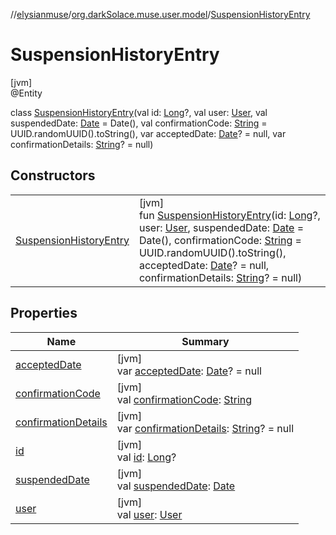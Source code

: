 //[elysianmuse](../../../index.md)/[org.darkSolace.muse.user.model](../index.md)/[SuspensionHistoryEntry](index.md)

# SuspensionHistoryEntry

[jvm]\
@Entity

class [SuspensionHistoryEntry](index.md)(val id: [Long](https://kotlinlang.org/api/latest/jvm/stdlib/kotlin/-long/index.html)?, val user: [User](../-user/index.md), val suspendedDate: [Date](https://docs.oracle.com/javase/8/docs/api/java/util/Date.html) = Date(), val confirmationCode: [String](https://kotlinlang.org/api/latest/jvm/stdlib/kotlin/-string/index.html) = UUID.randomUUID().toString(), var acceptedDate: [Date](https://docs.oracle.com/javase/8/docs/api/java/util/Date.html)? = null, var confirmationDetails: [String](https://kotlinlang.org/api/latest/jvm/stdlib/kotlin/-string/index.html)? = null)

## Constructors

| | |
|---|---|
| [SuspensionHistoryEntry](-suspension-history-entry.md) | [jvm]<br>fun [SuspensionHistoryEntry](-suspension-history-entry.md)(id: [Long](https://kotlinlang.org/api/latest/jvm/stdlib/kotlin/-long/index.html)?, user: [User](../-user/index.md), suspendedDate: [Date](https://docs.oracle.com/javase/8/docs/api/java/util/Date.html) = Date(), confirmationCode: [String](https://kotlinlang.org/api/latest/jvm/stdlib/kotlin/-string/index.html) = UUID.randomUUID().toString(), acceptedDate: [Date](https://docs.oracle.com/javase/8/docs/api/java/util/Date.html)? = null, confirmationDetails: [String](https://kotlinlang.org/api/latest/jvm/stdlib/kotlin/-string/index.html)? = null) |

## Properties

| Name | Summary |
|---|---|
| [acceptedDate](accepted-date.md) | [jvm]<br>var [acceptedDate](accepted-date.md): [Date](https://docs.oracle.com/javase/8/docs/api/java/util/Date.html)? = null |
| [confirmationCode](confirmation-code.md) | [jvm]<br>val [confirmationCode](confirmation-code.md): [String](https://kotlinlang.org/api/latest/jvm/stdlib/kotlin/-string/index.html) |
| [confirmationDetails](confirmation-details.md) | [jvm]<br>var [confirmationDetails](confirmation-details.md): [String](https://kotlinlang.org/api/latest/jvm/stdlib/kotlin/-string/index.html)? = null |
| [id](id.md) | [jvm]<br>val [id](id.md): [Long](https://kotlinlang.org/api/latest/jvm/stdlib/kotlin/-long/index.html)? |
| [suspendedDate](suspended-date.md) | [jvm]<br>val [suspendedDate](suspended-date.md): [Date](https://docs.oracle.com/javase/8/docs/api/java/util/Date.html) |
| [user](user.md) | [jvm]<br>val [user](user.md): [User](../-user/index.md) |
